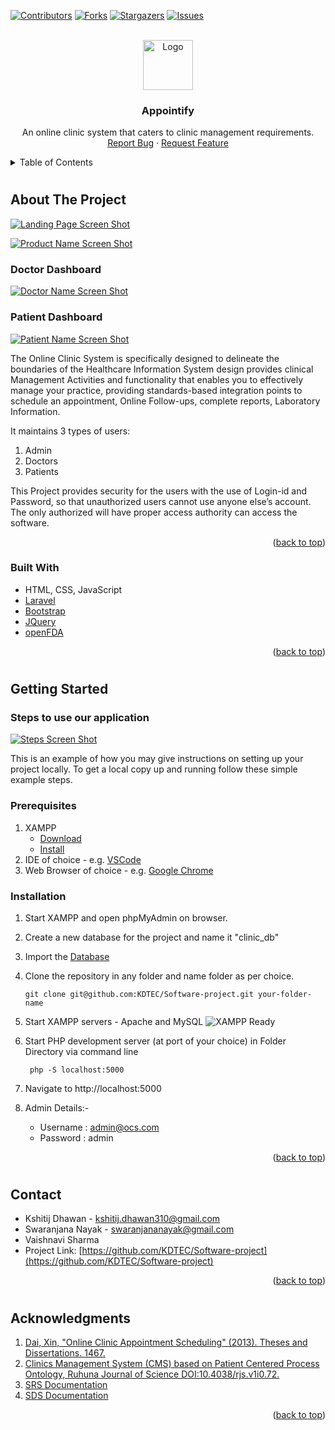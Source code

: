 <div id="top"></div>

[![Contributors][contributors-shield]][contributors-url]
[![Forks][forks-shield]][forks-url]
[![Stargazers][stars-shield]][stars-url]
[![Issues][issues-shield]][issues-url]



<!-- PROJECT LOGO -->
<br />
<div align="center">
  <a href="https://github.com/KDTEC/Software-project">
    <img src="dir\uploadImage\Logo\online.png" alt="Logo" width="80" height="80">
  </a>

  <h3 align="center">Appointify</h3>

  <p align="center">
    An online clinic system that caters to clinic management requirements.
    <br />
    <a href="https://github.com/KDTEC/Software-project/issues">Report Bug</a>
    ·
    <a href="https://github.com/KDTEC/Software-project/issues">Request Feature</a>
  </p>
</div>



<!-- TABLE OF CONTENTS -->
<details>
  <summary>Table of Contents</summary>
  <ol>
    <li>
      <a href="#about-the-project">About The Project</a>
      <ul>
        <li><a href="#built-with">Built With</a></li>
      </ul>
    </li>
    <li>
      <a href="#getting-started">Getting Started</a>
      <ul>
        <li><a href="#prerequisites">Prerequisites</a></li>
        <li><a href="#installation">Installation</a></li>
      </ul>
    </li>
    <!-- <li><a href="#contributing">Contributing</a></li> -->
    <li><a href="#contact">Contact</a></li>
    <li><a href="#acknowledgments">Acknowledgments</a></li>
  </ol>
</details>

#

<!-- ABOUT THE PROJECT -->
## About The Project

[![Landing Page Screen Shot][landing-screenshot]](https://github.com/KDTEC/Software-project)

[![Product Name Screen Shot][product-screenshot]](https://github.com/KDTEC/Software-project)

### Doctor Dashboard

[![Doctor Name Screen Shot][doctor-screenshot]](https://github.com/KDTEC/Software-project)

### Patient Dashboard

[![Patient Name Screen Shot][patient-screenshot]](https://github.com/KDTEC/Software-project)

The Online Clinic System is specifically designed to delineate the boundaries of the Healthcare Information System design provides clinical Management Activities and functionality that enables you to effectively manage your practice, providing standards-based integration points to schedule an appointment, Online Follow-ups, complete reports, Laboratory Information. 

It maintains 3 types of users:
1. Admin
2. Doctors
3. Patients

This Project provides security for the users with the use of Login-id and Password, so that unauthorized users cannot use anyone else’s account. The only authorized will have proper access authority can access the software.

<p align="right">(<a href="#top">back to top</a>)</p>


### Built With

* HTML, CSS, JavaScript
* [Laravel](https://laravel.com)
* [Bootstrap](https://getbootstrap.com)
* [JQuery](https://jquery.com)
* [openFDA](https://open.fda.gov/apis/)

<p align="right">(<a href="#top">back to top</a>)</p>

#

<!-- GETTING STARTED -->
## Getting Started

### Steps to use our application

[![Steps Screen Shot][steps-screenshot]](https://github.com/KDTEC/Software-project)

This is an example of how you may give instructions on setting up your project locally.
To get a local copy up and running follow these simple example steps.

### Prerequisites

1. XAMPP
   * [Download](https://www.apachefriends.org/download.html)
   * [Install](https://xamppguide.com/)
2. IDE of choice - e.g. [VSCode](https://code.visualstudio.com/download)
3. Web Browser of choice - e.g. [Google Chrome](https://www.google.com/intl/en_in/chrome/)

### Installation

1. Start XAMPP and open phpMyAdmin on browser.
2. Create a new database for the project and name it "clinic_db"
3. Import the [Database](https://github.com/KDTEC/Software-project/blob/master/Database/clinic_db.sql)
4. Clone the repository in any folder and name folder as per choice.
    ```
    git clone git@github.com:KDTEC/Software-project.git your-folder-name
    ```
5. Start XAMPP servers - Apache and MySQL
   ![XAMPP Ready][xampp-ready]

6. Start PHP development server (at port of your choice) in Folder Directory via command line
   ```
    php -S localhost:5000
   ```
7. Navigate to http://localhost:5000
8. Admin Details:-
    - Username : admin@ocs.com
    - Password : admin

<p align="right">(<a href="#top">back to top</a>)</p>

#
<!-- CONTRIBUTING -->
<!-- ## Contributing

See the [open issues](https://github.com/KDTEC/Software-project/issues) for a full list of proposed features (and known issues).
Don't forget to give the project a star! Thanks again!

1. Fork the Project
2. Create your Feature Branch (`git checkout -b feature/AmazingFeature`)
3. Commit your Changes (`git commit -m 'Add some AmazingFeature'`)
4. Push to the Branch (`git push origin feature/AmazingFeature`)
5. Open a Pull Request

<p align="right">(<a href="#top">back to top</a>)</p>

# -->

<!-- CONTACT -->
## Contact

* Kshitij Dhawan - kshitij.dhawan310@gmail.com
* Swaranjana Nayak - swaranjananayak@gmail.com
* Vaishnavi Sharma
* Project Link: [https://github.com/KDTEC/Software-project](https://github.com/KDTEC/Software-project)

<p align="right">(<a href="#top">back to top</a>)</p>

#

<!-- ACKNOWLEDGMENTS -->
## Acknowledgments

1. [Dai, Xin, "Online Clinic Appointment Scheduling" (2013). Theses and Dissertations. 1467.](https://preserve.lib.lehigh.edu/islandora/object/preserve%3Abp-7256324)
2. [Clinics Management System (CMS) based on Patient Centered Process Ontology, Ruhuna Journal of Science DOI:10.4038/rjs.v1i0.72.](https://www.researchgate.net/publication/228569210_Clinics_Management_System_CMS_based_on_Patient_Centered_Process_Ontology)
3. [SRS Documentation](https://drive.google.com/file/d/1YV67uo7NL4TTZVo_CxvYwomzwMn5VZ9e/view?usp=sharing)
4. [SDS Documentation](https://drive.google.com/file/d/10Tz74ncoZZU6tJM1t2mpLfJ9ZMr7xK02/view?usp=sharing)

<p align="right">(<a href="#top">back to top</a>)</p>

<!-- MARKDOWN LINKS & IMAGES -->
<!-- https://www.markdownguide.org/basic-syntax/#reference-style-links -->
[contributors-shield]: https://img.shields.io/github/contributors/KDTEC/Software-project.svg?style=for-the-badge
[contributors-url]: https://github.com/KDTEC/Software-project/graphs/contributors
[forks-shield]: https://img.shields.io/github/forks/KDTEC/Software-project.svg?style=for-the-badge
[forks-url]: https://github.com/KDTEC/Software-project/network/members
[stars-shield]: https://img.shields.io/github/stars/KDTEC/Software-project.svg?style=for-the-badge
[stars-url]: https://github.com/KDTEC/Software-project/stargazers
[issues-shield]: https://img.shields.io/github/issues/KDTEC/Software-project.svg?style=for-the-badge
[issues-url]: https://github.com/KDTEC/Software-project/issues
[product-screenshot]: screenshots/admin.png
[landing-screenshot]: screenshots/landing.png
[doctor-screenshot]: screenshots/doctor.png
[patient-screenshot]: screenshots/patient.png
[steps-screenshot]: screenshots/steps.png
[xampp-ready]: screenshots/xampp.png
